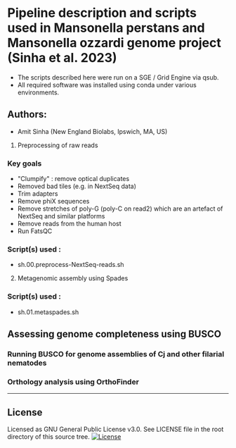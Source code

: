 # Pipeline description and scripts used in Mansonella perstans and Mansonella ozzardi genome project (Sinha et al. 2023)

- The scripts described here were run on a SGE / Grid Engine via qsub. 
- All required software was installed using conda under various environments.

## Authors:
- Amit Sinha (New England Biolabs, Ipswich, MA, US)


1. Preprocessing of raw reads
### Key goals
- "Clumpify" : remove optical duplicates
- Removed bad tiles (e.g. in NextSeq data)
- Trim adapters
- Remove phiX sequences
- Remove stretches of poly-G (poly-C on read2) which are an artefact of NextSeq and similar platforms
- Remove reads from the human host
- Run FatsQC 
### Script(s) used :
- sh.00.preprocess-NextSeq-reads.sh


2. Metagenomic assembly using Spades
### Script(s) used :
- sh.01.metaspades.sh






## Assessing genome completeness using BUSCO


### Running BUSCO for genome assemblies of Cj and other filarial nematodes




### Orthology analysis using OrthoFinder




******
## License
Licensed as GNU General Public License v3.0. See LICENSE file in the root directory of this source tree.
[![License](https://img.shields.io/github/license/aWormGuy/Mansonella-Genomes-Sinha-et-al.-2023)](https://opensource.org/license/gpl-3-0/)
